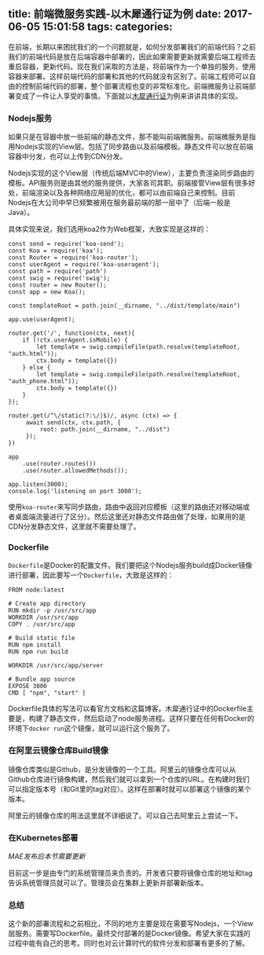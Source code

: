 title: 前端微服务实践-以木犀通行证为例
date: 2017-06-05 15:01:58
tags:
categories:
---

在前端，长期以来困扰我们的一个问题就是，如何分发部署我们的前端代码？之前我们的前端代码是放在后端容器中部署的，因此如果需要更新就需要后端工程师去重启容器，更新代码。现在我们采取的方法是，将前端作为一个单独的服务，使用容器来部署。这样前端代码的部署和其他的代码就没有区别了。前端工程师可以自由的控制前端代码的部署，整个部署流程也变的非常标准化。前端微服务让前端部署变成了一件让人享受的事情。下面就以[木犀通行证](https://github.com/Muxi-Studio/MuxiAuth-fe)为例来讲讲具体的实现。


<!-- more -->


### Nodejs服务

如果只是在容器中放一些前端的静态文件，那不能叫前端微服务。前端微服务是指用Nodejs实现的View层。包括了同步路由以及前端模板。静态文件可以放在前端容器中分发，也可以上传到CDN分发。

Nodejs实现的这个View层（传统后端MVC中的View），主要负责渲染同步路由的模板。API服务则是由其他的服务提供，大家各司其职。前端接管View层有很多好处，前端渲染以及各种网络应用层的优化，都可以由前端自己来控制。目前Nodejs在大公司中早已频繁被用在服务最前端的那一层中了（后端一般是Java）。

具体实现来说，我们选用koa2作为Web框架，大致实现是这样的：

```
const send = require('koa-send');
const Koa = require('koa');
const Router = require('koa-router');
const userAgent = require('koa-useragent');
const path = require('path')
const swig = require('swig');
const router = new Router();
const app = new Koa();

const templateRoot = path.join(__dirname, "../dist/template/main")

app.use(userAgent);

router.get('/', function(ctx, next){
    if (!ctx.userAgent.isMobile) {
        let template = swig.compileFile(path.resolve(templateRoot, "auth.html"));
        ctx.body = template({})
    } else {
        let template = swig.compileFile(path.resolve(templateRoot, "auth_phone.html"));
        ctx.body = template({})
    }
});

router.get(/^\/static(?:\/|$)/, async (ctx) => {
     await send(ctx, ctx.path, {
         root: path.join(__dirname, "../dist")
     });
})

app
    .use(router.routes())
    .use(router.allowedMethods());

app.listen(3000);
console.log('listening on port 3000');
```

使用`koa-router`来写同步路由，路由中返回对应模板（这里的路由还对移动端或者桌面端流量进行了区分）。然后这里还对静态文件路由做了处理，如果用的是CDN分发静态文件，这里就不需要处理了。

### Dockerfile

`Dockerfile`是Docker的配置文件。我们要把这个Nodejs服务build成Docker镜像进行部署，因此要写一个`Dockerfile`，大致是这样的：


```
FROM node:latest

# Create app directory
RUN mkdir -p /usr/src/app
WORKDIR /usr/src/app
COPY . /usr/src/app

# Build static file
RUN npm install
RUN npm run build

WORKDIR /usr/src/app/server

# Bundle app source
EXPOSE 3000
CMD [ "npm", "start" ]
```

Dockerfile具体的写法可以看官方文档和这篇博客。木犀通行证中的Dockerfile主要是，构建了静态文件，然后启动了node服务进程。这样只要在任何有Docker的环境下`docker run`这个镜像，就可以运行这个服务了。

### 在阿里云镜像仓库Build镜像

镜像仓库类似是Github，是分发镜像的一个工具。阿里云的镜像仓库可以从Github仓库进行镜像构建，然后我们就可以拿到一个仓库的URL。在构建时我们可以指定版本号（和Git里的tag对应）。这样在部署时就可以部署这个镜像的某个版本。

阿里云的镜像仓库的用法这里就不详细说了。可以自己去阿里云上尝试一下。

### 在Kubernetes部署

*MAE发布后本节需要更新*

目前这一步是由专门的系统管理员来负责的。开发者只要将镜像仓库的地址和tag告诉系统管理员就可以了。管理员会在集群上更新并部署新版本。

### 总结

这个新的部署流程和之前相比，不同的地方主要是现在需要写Nodejs，一个View层服务。需要写Dockerfile。最终交付部署的是Docker镜像。希望大家在实践的过程中能有自己的思考。同时也对云计算时代的软件分发和部署有更多的了解。


